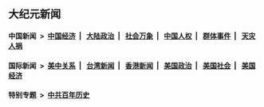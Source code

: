 ## 大纪元新闻

#### 中国新闻 &nbsp;>&nbsp; [中国经济](indexes/ncid283/README.md?05030445) &nbsp;| &nbsp; [大陆政治](indexes/ncid277/README.md?05030445) &nbsp;| &nbsp; [社会万象](indexes/ncid282/README.md?05030445) &nbsp;| &nbsp; [中国人权](indexes/ncid278/README.md?05030445) &nbsp;| &nbsp; [群体事件](indexes/ncid279/README.md?05030445) &nbsp;| &nbsp; [天灾人祸](indexes/ncid280/README.md?05030445)

#### 国际新闻 &nbsp;>&nbsp; [美中关系](indexes/nf1412576/README.md?05030445) &nbsp;| &nbsp; [台湾新闻](indexes/ncid1349361/README.md?05030445) &nbsp;| &nbsp; [香港新闻](indexes/ncid1349362/README.md?05030445) &nbsp;| &nbsp; [美国政治](indexes/ncid1078159/README.md?05030445) &nbsp;| &nbsp; [美国社会](indexes/ncid1078160/README.md?05030445) &nbsp;| &nbsp; [美国经济](indexes/ncid1078158/README.md?05030445)

#### 特别专题 &nbsp;>&nbsp; [中共百年历史](https://github.com/easy2view/epoch-special/blob/master/README.md?05030445)  
